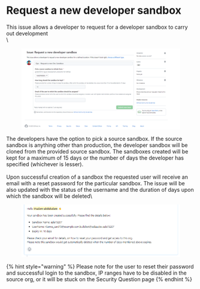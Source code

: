 # Request a new developer sandbox

This issue allows a developer to request for a developer sandbox to carry out development\
\


<figure><img src="../../.gitbook/assets/sfops-request-a-developer-sandbox.png" alt=""><figcaption></figcaption></figure>

The   developers have the option to pick a source sandbox.  If the source sandbox is anything other than production, the developer sandbox will be cloned from the provided source sandbox. The sandboxes created will be kept for a maximum of 15 days or the number of days the developer has specified (whichever is lesser).\
\
Upon successful creation of a sandbox the requested user will receive an email with a reset password for the particular sandbox. The issue will be also updated with the status of the username and the duration of days upon which the sandbox will be deleted\


<figure><img src="../../.gitbook/assets/comment-on-sandbox-creation.png" alt=""><figcaption></figcaption></figure>



{% hint style="warning" %}
Please note for the user to reset their password and successful login to the sandbox, IP ranges have to be disabled in the source org,  or it will be stuck on the Security Question page
{% endhint %}




